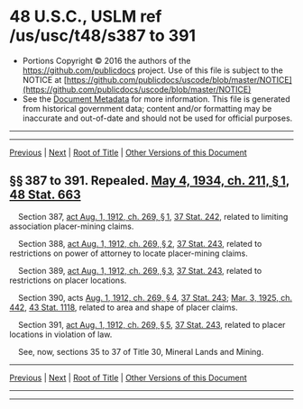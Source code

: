 ---
---

# 48 U.S.C., USLM ref /us/usc/t48/s387 to 391

* Portions Copyright © 2016 the authors of the https://github.com/publicdocs project.
  Use of this file is subject to the NOTICE at [https://github.com/publicdocs/uscode/blob/master/NOTICE](https://github.com/publicdocs/uscode/blob/master/NOTICE)
* See the [Document Metadata](././../../../..//README.md) for more information.
  This file is generated from historical government data; content and/or formatting may be inaccurate and out-of-date and should not be used for official purposes.

----------
----------

[Previous](./../../../..//us/usc/t48/ch2/m__us_usc_t48_s386.md) | [Next](./../../../..//us/usc/t48/ch2/m__us_usc_t48_s392.md) | [Root of Title](./../../../../) | [Other Versions of this Document](https://publicdocs.github.io/go/links?ns=uslm&ref=%2Fus%2Fusc%2Ft48%2Fs387+to+391)

## §§ 387 to 391. Repealed. [May 4, 1934, ch. 211, § 1][/us/act/1934-05-04/ch211/s1], [48 Stat. 663][/us/stat/48/663]

    Section 387, [act Aug. 1, 1912, ch. 269, § 1][/us/act/1912-08-01/ch269/s1], [37 Stat. 242][/us/stat/37/242], related to limiting association placer-mining claims.

    Section 388, [act Aug. 1, 1912, ch. 269, § 2][/us/act/1912-08-01/ch269/s2], [37 Stat. 243][/us/stat/37/243], related to restrictions on power of attorney to locate placer-mining claims.

    Section 389, [act Aug. 1, 1912, ch. 269, § 3][/us/act/1912-08-01/ch269/s3], [37 Stat. 243][/us/stat/37/243], related to restrictions on placer locations.

    Section 390, acts [Aug. 1, 1912, ch. 269, § 4][/us/act/1912-08-01/ch269/s4], [37 Stat. 243][/us/stat/37/243]; [Mar. 3, 1925, ch. 442][/us/act/1925-03-03/ch442], [43 Stat. 1118][/us/stat/43/1118], related to area and shape of placer claims.

    Section 391, [act Aug. 1, 1912, ch. 269, § 5][/us/act/1912-08-01/ch269/s5], [37 Stat. 243][/us/stat/37/243], related to placer locations in violation of law.

    See, now, sections 35 to 37 of Title 30, Mineral Lands and Mining.

----------

[Previous](./../../../..//us/usc/t48/ch2/m__us_usc_t48_s386.md) | [Next](./../../../..//us/usc/t48/ch2/m__us_usc_t48_s392.md) | [Root of Title](./../../../../) | [Other Versions of this Document](https://publicdocs.github.io/go/links?ns=uslm&ref=%2Fus%2Fusc%2Ft48%2Fs387+to+391)

----------
----------

[/us/act/1934-05-04/ch211/s1]: https://publicdocs.github.io/go/links?ns=uslm&ref=%2Fus%2Fact%2F1934-05-04%2Fch211%2Fs1
[/us/stat/48/663]: https://publicdocs.github.io/go/links?ns=uslm&ref=%2Fus%2Fstat%2F48%2F663
[/us/act/1912-08-01/ch269/s1]: https://publicdocs.github.io/go/links?ns=uslm&ref=%2Fus%2Fact%2F1912-08-01%2Fch269%2Fs1
[/us/stat/37/242]: https://publicdocs.github.io/go/links?ns=uslm&ref=%2Fus%2Fstat%2F37%2F242
[/us/act/1912-08-01/ch269/s2]: https://publicdocs.github.io/go/links?ns=uslm&ref=%2Fus%2Fact%2F1912-08-01%2Fch269%2Fs2
[/us/stat/37/243]: https://publicdocs.github.io/go/links?ns=uslm&ref=%2Fus%2Fstat%2F37%2F243
[/us/act/1912-08-01/ch269/s3]: https://publicdocs.github.io/go/links?ns=uslm&ref=%2Fus%2Fact%2F1912-08-01%2Fch269%2Fs3
[/us/stat/37/243]: https://publicdocs.github.io/go/links?ns=uslm&ref=%2Fus%2Fstat%2F37%2F243
[/us/act/1912-08-01/ch269/s4]: https://publicdocs.github.io/go/links?ns=uslm&ref=%2Fus%2Fact%2F1912-08-01%2Fch269%2Fs4
[/us/stat/37/243]: https://publicdocs.github.io/go/links?ns=uslm&ref=%2Fus%2Fstat%2F37%2F243
[/us/act/1925-03-03/ch442]: https://publicdocs.github.io/go/links?ns=uslm&ref=%2Fus%2Fact%2F1925-03-03%2Fch442
[/us/stat/43/1118]: https://publicdocs.github.io/go/links?ns=uslm&ref=%2Fus%2Fstat%2F43%2F1118
[/us/act/1912-08-01/ch269/s5]: https://publicdocs.github.io/go/links?ns=uslm&ref=%2Fus%2Fact%2F1912-08-01%2Fch269%2Fs5
[/us/stat/37/243]: https://publicdocs.github.io/go/links?ns=uslm&ref=%2Fus%2Fstat%2F37%2F243



